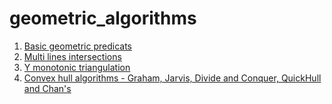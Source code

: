 # geometric_algorithms <br>

1. [Basic geometric predicats](BasicPredicats/BasicPredicats.ipynb)
2. [Multi lines intersections](Intersections/Intersections.ipynb)
3. [Y monotonic triangulation](Y-monotonic_trangulation/Y-monotic_triangulation_algorithms.ipynb)
4. [Convex hull algorithms - Graham, Jarvis, Divide and Conquer, QuickHull and Chan's](Project/Project_ConvexHull_algorithms.ipynb)
